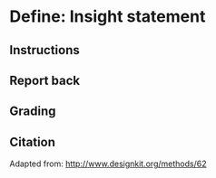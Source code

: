 # Define: Insight statement
## Instructions

## Report back

## Grading

## Citation
Adapted from: http://www.designkit.org/methods/62